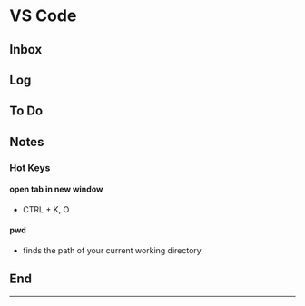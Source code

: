 # VS Code

## Inbox

## Log

## To Do

## Notes

### Hot Keys

#### open tab in new window

- CTRL + K, O

#### pwd

- finds the path of your current working directory

## End  

---
